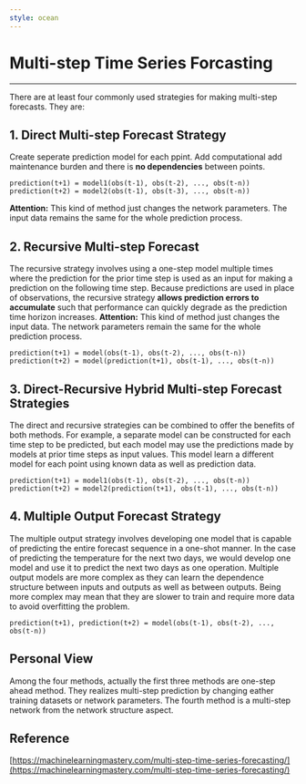 ```yaml
---
style: ocean
---
```

# Multi-step Time Series Forcasting
---
There are at least four commonly used strategies for making multi-step forecasts.
They are:
## 1. Direct Multi-step Forecast Strategy
Create seperate prediction model for each ppint. Add computational add maintenance burden and there is **no dependencies** between points.
```
prediction(t+1) = model1(obs(t-1), obs(t-2), ..., obs(t-n))
prediction(t+2) = model2(obs(t-1), obs(t-3), ..., obs(t-n))
```
**Attention:** This kind of method just changes the network parameters. The input data remains the same for the whole prediction process.
## 2. Recursive Multi-step Forecast
The recursive strategy involves using a one-step model multiple times where the prediction for the prior time step is used as an input for making a prediction on the following time step.
Because predictions are used in place of observations, the recursive strategy **allows prediction errors to accumulate** such that performance can quickly degrade as the prediction time horizon increases. 
**Attention:** This kind of method just changes the input data. The network parameters remain the same for the whole prediction process.
```
prediction(t+1) = model(obs(t-1), obs(t-2), ..., obs(t-n))
prediction(t+2) = model(prediction(t+1), obs(t-1), ..., obs(t-n))
```
## 3. Direct-Recursive Hybrid Multi-step Forecast Strategies
The direct and recursive strategies can be combined to offer the benefits of both methods.
For example, a separate model can be constructed for each time step to be predicted, but each model may use the predictions made by models at prior time steps as input values.
This model learn a different model for each point using known data as well as prediction data.
```
prediction(t+1) = model1(obs(t-1), obs(t-2), ..., obs(t-n))
prediction(t+2) = model2(prediction(t+1), obs(t-1), ..., obs(t-n))
```
## 4. Multiple Output Forecast Strategy
The multiple output strategy involves developing one model that is capable of predicting the entire forecast sequence in a one-shot manner.
In the case of predicting the temperature for the next two days, we would develop one model and use it to predict the next two days as one operation.
Multiple output models are more complex as they can learn the dependence structure between inputs and outputs as well as between outputs.
Being more complex may mean that they are slower to train and require more data to avoid overfitting the problem.
```
prediction(t+1), prediction(t+2) = model(obs(t-1), obs(t-2), ..., obs(t-n))
```

## Personal View
Among the four methods, actually the first three methods are one-step ahead method. They realizes multi-step prediction by changing eather training datasets or network parameters. The fourth method is a multi-step network from the network structure aspect.


## Reference
[https://machinelearningmastery.com/multi-step-time-series-forecasting/](https://machinelearningmastery.com/multi-step-time-series-forecasting/)

